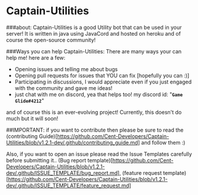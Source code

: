 # Captain-Utilities
###about:
Captain-Utilities is a good Utility bot that can be used in your server!
It is written in java using JavaCord and hosted on heroku and
of course the open-source community!

###Ways you can help Captain-Utilities:
There are many ways your can help me! here are a few:
* Opening issues and telling me about bugs
* Opening pull requests for issues that YOU can fix [hopefully you can :)]
* Participating in discussions, I would appreciate even if you just engaged with the community and gave me ideas!
* just chat with me on discord, yea that helps too! my discord id: "**`Game Glide#4212`**"

and of course this is an ever-evolving project! Currently, this doesn't do much but it will soon!

##IMPORTANT:
if you want to contribute then please be sure to read the (contributing Guide)[https://github.com/Cent-Developers/Captain-Utilities/blob/v1.2.1-dev/.github/contributing_guide.md] and follow them :)

Also, if you want to open an issue please read the Issue Templates carefully before submitting it.. (Bug report template)[https://github.com/Cent-Developers/Captain-Utilities/blob/v1.2.1-dev/.github/ISSUE_TEMPLATE/bug_report.md], (feature request template)[https://github.com/Cent-Developers/Captain-Utilities/blob/v1.2.1-dev/.github/ISSUE_TEMPLATE/feature_request.md]
